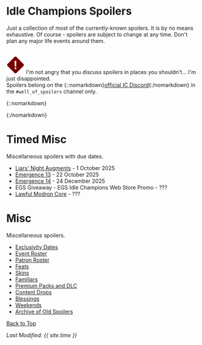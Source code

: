 # Idle Champions Spoilers

Just a collection of most of the currently-known spoilers. It is by no means exhaustive. Of course - spoilers are subject to change at any time. Don't plan any major life events around them.

<br/><span class="spoilerWarningRow">
<span class="spoilerWarningIcon">![Warning Icon](images/general/warning.png)</span>
<span class="spoilerWarning">I'm not angry that you discuss spoilers in places you shouldn't... I'm just disappointed.<br/>Spoilers belong on the {::nomarkdown}<a href="https://discord.gg/idlechampions" target="_blank">official IC Discord</a>{:/nomarkdown} in the `#well_of_spoilers` channel only.</span>
<span style="display:flex;position:absolute;bottom:-50px;right:0;color:var(--TangerineYellow);">
    <input type="checkbox" onClick="changeIndexVersion()" id="sortByEvents">
    <label class="switch" for="eventsVersion">Sort by Event Schedule</label>
</span>
</span>

{::nomarkdown}

<div id="events_v1" hidden>

{:/nomarkdown}

# New Event Champions

These are the event champions that are upcoming and all the information we know about them.

<span class="indexChampionTableColumn">
{::nomarkdown}
<a href="kingofshadows.html">
{:/nomarkdown}
    <span class="indexChampionTableRow">
        <span class="indexChampionTableIcon">
            ![King of Shadows Portrait Icon](images/kingofshadows/portrait.png)
        </span>
        <span class="indexChampionTableInfo">
            <span class="indexChampionTableChampion">
                King of Shadows
            </span>
            <span class="indexChampionTableEvent">
                <span class="indexChampionTableNoLink">Outsider (Guess)</span>
            </span>
            <span class="indexChampionTableEvent">
                <span class="indexChampionTableNoLink">Liars' Night - 1 October 2025</span>
            </span>
        </span>
        <span class="indexChampionTableAttack">
            ![Magic Attack Icon](images/general/icon_magic.png)
            ![Melee Attack Icon](images/general/icon_melee.png)
            ![Ranged Attack Icon](images/general/icon_ranged.png)
        </span>
    </span>
{::nomarkdown}
</a>
{:/nomarkdown}
{::nomarkdown}
<a href="skylla.html">
{:/nomarkdown}
    <span class="indexChampionTableRow">
        <span class="indexChampionTableIcon">
            ![Skylla Portrait Icon](images/skylla/portrait.png)
        </span>
        <span class="indexChampionTableInfo">
            <span class="indexChampionTableChampion">
                Skylla
            </span>
            <span class="indexChampionTableEvent">
                <span class="indexChampionTableNoLink">Human Warlock (Guess)</span>
            </span>
            <span class="indexChampionTableEvent">
                <span class="indexChampionTableNoLink">Feast of the Moon - 5 November 2025</span>
            </span>
        </span>
        <span class="indexChampionTableAttack">
            ![Magic Attack Icon](images/general/icon_magic.png)
            ![Melee Attack Icon](images/general/icon_melee.png)
        </span>
    </span>
{::nomarkdown}
</a>
{:/nomarkdown}
{::nomarkdown}
<a href="lark.html">
{:/nomarkdown}
    <span class="indexChampionTableRow">
        <span class="indexChampionTableIcon">
            ![Lark Portrait Icon](images/lark/portrait.png)
        </span>
        <span class="indexChampionTableInfo">
            <span class="indexChampionTableChampion">
                Lark
            </span>
            <span class="indexChampionTableEvent">
                <span class="indexChampionTableNoLink">Tiefling Bard of The Fallbacks (Guess)</span>
            </span>
            <span class="indexChampionTableEvent">
                <span class="indexChampionTableNoLink">Simril - 3 December 2025</span>
            </span>
        </span>
        <span class="indexChampionTableAttack">
            ![Magic Attack Icon](images/general/icon_magic.png)
            ![Melee Attack Icon](images/general/icon_melee.png)
            ![Ranged Attack Icon](images/general/icon_ranged.png)
        </span>
    </span>
{::nomarkdown}
</a>
{:/nomarkdown}
</span>

# Reworked Champions

A list of champions that will be seeing reworks in upcoming events.

<span class="indexChampionTableColumn">
{::nomarkdown}
<a href="farideh.html">
{:/nomarkdown}
    <span class="indexChampionTableRow">
        <span class="indexChampionTableIcon">
            ![Farideh Portrait Icon](images/farideh/portrait.png)
        </span>
        <span class="indexChampionTableInfo">
            <span class="indexChampionTableChampion">
                Farideh
            </span>
            <span class="indexChampionTableEvent">
                <span class="indexChampionTableNoLink">Tiefling Warlock of Brimstone Angels</span>
            </span>
            <span class="indexChampionTableEvent">
                <span class="indexChampionTableNoLink">Liars' Night - Delayed until 08 October 2025</span>
            </span>
        </span>
        <span class="indexChampionTableAttack">
            ![Magic Attack Icon](images/general/icon_magic.png)
        </span>
    </span>
{::nomarkdown}
</a>
{:/nomarkdown}
{::nomarkdown}
<a href="havilar.html">
{:/nomarkdown}
    <span class="indexChampionTableRow">
        <span class="indexChampionTableIcon">
            ![Havilar Portrait Icon](images/havilar/portrait.png)
        </span>
        <span class="indexChampionTableInfo">
            <span class="indexChampionTableChampion">
                Havilar
            </span>
            <span class="indexChampionTableEvent">
                <span class="indexChampionTableNoLink">Tiefling Fighter of Brimstone Angels</span>
            </span>
            <span class="indexChampionTableEvent">
                <span class="indexChampionTableNoLink">Feast of the Moon - Delayed until 12 November 2025</span>
            </span>
        </span>
        <span class="indexChampionTableAttack">
            ![Melee Attack Icon](images/general/icon_melee.png)
        </span>
    </span>
{::nomarkdown}
</a>
{:/nomarkdown}
{::nomarkdown}
<a href="nordom.html">
{:/nomarkdown}
    <span class="indexChampionTableRow">
        <span class="indexChampionTableIcon">
            ![Nordom Whistleklik Portrait Icon](images/nordom/portrait.png)
        </span>
        <span class="indexChampionTableInfo">
            <span class="indexChampionTableChampion">
                Nordom Whistleklik
            </span>
            <span class="indexChampionTableEvent">
                <span class="indexChampionTableNoLink">Modron Fighter</span>
            </span>
            <span class="indexChampionTableEvent">
                <span class="indexChampionTableNoLink">Simril - Delayed until 10 December 2025</span>
            </span>
        </span>
        <span class="indexChampionTableAttack">
            ![Ranged Attack Icon](images/general/icon_ranged.png)
        </span>
    </span>
{::nomarkdown}
</a>
{:/nomarkdown}
</span>

{::nomarkdown}

</div><div id="events_v2" hidden>

{:/nomarkdown}

# Champions

These are the upcoming new and reworked champions and where they'll be found.

<div markdown="1" class="abilityBorder"><div markdown="1" style="padding-left:8px">
## Liars' Night - 1 October 2025
<span class="indexChampionTableColumn" style="margin:-15px 0 -20px -8px">
{::nomarkdown}
<a href="kingofshadows.html">
{:/nomarkdown}
    <span class="indexChampionTableRow">
        <span class="indexChampionTableIcon">
            ![King of Shadows Portrait Icon](images/kingofshadows/portrait.png)
        </span>
        <span class="indexChampionTableInfo">
            <span class="indexChampionTableChampion">
                King of Shadows
            </span>
            <span class="indexChampionTableEvent">
                <span class="indexChampionTableNoLink">Outsider (Guess)</span>
            </span>
        </span>
        <span class="indexChampionTableType indexChampionTableNoLink">
            New ⭐
        </span>
        <span class="indexChampionTableAttack">
            ![Magic Attack Icon](images/general/icon_magic.png)
            ![Melee Attack Icon](images/general/icon_melee.png)
            ![Ranged Attack Icon](images/general/icon_ranged.png)
        </span>
    </span>
{::nomarkdown}
</a>
{:/nomarkdown}
{::nomarkdown}
<a href="farideh.html">
{:/nomarkdown}
    <span class="indexChampionTableRow">
        <span class="indexChampionTableIcon">
            ![Farideh Portrait Icon](images/farideh/portrait.png)
        </span>
        <span class="indexChampionTableInfo">
            <span class="indexChampionTableChampion">
                Farideh
            </span>
            <span class="indexChampionTableEvent">
                <span class="indexChampionTableNoLink">Tiefling Warlock of Brimstone Angels</span>
            </span>
            <span class="indexChampionTableEvent">
                <span style="font-size:0.9em;color:var(--Wolfram)">Delayed until 08 October 2025</span>
            </span>
        </span>
        <span class="indexChampionTableType indexChampionTableNoLink">
            Rework ♻️
        </span>
        <span class="indexChampionTableAttack">
            ![Magic Attack Icon](images/general/icon_magic.png)
        </span>
    </span>
{::nomarkdown}
</a>
{:/nomarkdown}
</span>
</div></div>
<div markdown="1" class="abilityBorder"><div markdown="1" style="padding-left:8px">
## Feast of the Moon - 5 November 2025
<span class="indexChampionTableColumn" style="margin:-15px 0 -20px -8px">
{::nomarkdown}
<a href="skylla.html">
{:/nomarkdown}
    <span class="indexChampionTableRow">
        <span class="indexChampionTableIcon">
            ![Skylla Portrait Icon](images/skylla/portrait.png)
        </span>
        <span class="indexChampionTableInfo">
            <span class="indexChampionTableChampion">
                Skylla
            </span>
            <span class="indexChampionTableEvent">
                <span class="indexChampionTableNoLink">Human Warlock (Guess)</span>
            </span>
        </span>
        <span class="indexChampionTableType indexChampionTableNoLink">
            New ⭐
        </span>
        <span class="indexChampionTableAttack">
            ![Magic Attack Icon](images/general/icon_magic.png)
            ![Melee Attack Icon](images/general/icon_melee.png)
        </span>
    </span>
{::nomarkdown}
</a>
{:/nomarkdown}
{::nomarkdown}
<a href="havilar.html">
{:/nomarkdown}
    <span class="indexChampionTableRow">
        <span class="indexChampionTableIcon">
            ![Havilar Portrait Icon](images/havilar/portrait.png)
        </span>
        <span class="indexChampionTableInfo">
            <span class="indexChampionTableChampion">
                Havilar
            </span>
            <span class="indexChampionTableEvent">
                <span class="indexChampionTableNoLink">Tiefling Fighter of Brimstone Angels</span>
            </span>
            <span class="indexChampionTableEvent">
                <span style="font-size:0.9em;color:var(--Wolfram)">Delayed until 12 November 2025</span>
            </span>
        </span>
        <span class="indexChampionTableType indexChampionTableNoLink">
            Rework ♻️
        </span>
        <span class="indexChampionTableAttack">
            ![Melee Attack Icon](images/general/icon_melee.png)
        </span>
    </span>
{::nomarkdown}
</a>
{:/nomarkdown}
</span>
</div></div>
<div markdown="1" class="abilityBorder"><div markdown="1" style="padding-left:8px">
## Simril - 3 December 2025
<span class="indexChampionTableColumn" style="margin:-15px 0 -20px -8px">
{::nomarkdown}
<a href="lark.html">
{:/nomarkdown}
    <span class="indexChampionTableRow">
        <span class="indexChampionTableIcon">
            ![Lark Portrait Icon](images/lark/portrait.png)
        </span>
        <span class="indexChampionTableInfo">
            <span class="indexChampionTableChampion">
                Lark
            </span>
            <span class="indexChampionTableEvent">
                <span class="indexChampionTableNoLink">Tiefling Bard of The Fallbacks (Guess)</span>
            </span>
        </span>
        <span class="indexChampionTableType indexChampionTableNoLink">
            New ⭐
        </span>
        <span class="indexChampionTableAttack">
            ![Magic Attack Icon](images/general/icon_magic.png)
            ![Melee Attack Icon](images/general/icon_melee.png)
            ![Ranged Attack Icon](images/general/icon_ranged.png)
        </span>
    </span>
{::nomarkdown}
</a>
{:/nomarkdown}
{::nomarkdown}
<a href="nordom.html">
{:/nomarkdown}
    <span class="indexChampionTableRow">
        <span class="indexChampionTableIcon">
            ![Nordom Whistleklik Portrait Icon](images/nordom/portrait.png)
        </span>
        <span class="indexChampionTableInfo">
            <span class="indexChampionTableChampion">
                Nordom Whistleklik
            </span>
            <span class="indexChampionTableEvent">
                <span class="indexChampionTableNoLink">Modron Fighter</span>
            </span>
            <span class="indexChampionTableEvent">
                <span style="font-size:0.9em;color:var(--Wolfram)">Delayed until 10 December 2025</span>
            </span>
        </span>
        <span class="indexChampionTableType indexChampionTableNoLink">
            Rework ♻️
        </span>
        <span class="indexChampionTableAttack">
            ![Ranged Attack Icon](images/general/icon_ranged.png)
        </span>
    </span>
{::nomarkdown}
</a>
{:/nomarkdown}
</span>
</div></div>

{::nomarkdown}

</div>

{:/nomarkdown}

# Timed Misc

Miscellaneous spoilers with due dates.

* [Liars' Night Augments](augments_2.md) - 1 October 2025
* [Emergence 13](emergence_13.md) - 22 October 2025
* [Emergence 14](emergence_14.md) - 24 December 2025
* EGS Giveaway - EGS Idle Champions Web Store Promo - ???
* [Lawful Modron Core](lawful_modron_core.md) - ???

# Misc

Miscellaneous spoilers.

* [Exclusivity Dates](exclusivitydates.md)
* [Event Roster](event_roster.md)
* [Patron Roster](patron_roster.md)
* [Feats](feats.md)
* [Skins](skins.md)
* [Familiars](familiars.md)
* [Premium Packs and DLC](premium.md)
* [Content Drops](contentdrops.md)
* [Blessings](blessings.md)
* [Weekends](weekends.md)
* [Archive of Old Spoilers](archive.md)

[Back to Top](#top)

*Last Modified: {{ site.time }}*

<script type="text/javascript" src="{{ '/scripts/indexVersion.js?v=' | append: site.github.build_revision | relative_url }}"></script>